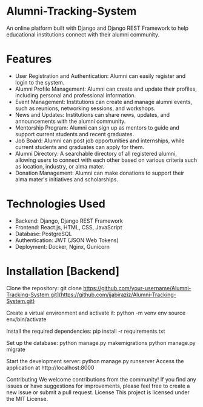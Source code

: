 # Alumni-Tracking-System
An online platform built with Django and Django REST Framework to help educational institutions connect with their alumni community.

# Features
- User Registration and Authentication: Alumni can easily register and login to the system.
- Alumni Profile Management: Alumni can create and update their profiles, including personal and professional information.
- Event Management: Institutions can create and manage alumni events, such as reunions, networking sessions, and workshops.
- News and Updates: Institutions can share news, updates, and announcements with the alumni community.
- Mentorship Program: Alumni can sign up as mentors to guide and support current students and recent graduates.
- Job Board: Alumni can post job opportunities and internships, while current students and graduates can apply for them.
- Alumni Directory: A searchable directory of all registered alumni, allowing users to connect with each other based on various criteria such as location, industry, or alma mater.
- Donation Management: Alumni can make donations to support their alma mater's initiatives and scholarships.

# Technologies Used
- Backend: Django, Django REST Framework
- Frontend: React.js, HTML, CSS, JavaScript
- Database: PostgreSQL
- Authentication: JWT (JSON Web Tokens)
- Deployment: Docker, Nginx, Gunicorn

# Installation [Backend]
Clone the repository:
git clone https://github.com/your-username/Alumni-Tracking-System.git](https://github.com/ijabiraziz/Alumni-Tracking-System.git)

Create a virtual environment and activate it:
python -m venv env
source env/bin/activate

Install the required dependencies:
pip install -r requirements.txt

Set up the database:
python manage.py makemigrations
python manage.py migrate

Start the development server:
python manage.py runserver
Access the application at http://localhost:8000

Contributing
We welcome contributions from the community! If you find any issues or have suggestions for improvements, please feel free to create a new issue or submit a pull request.
License
This project is licensed under the MIT License.

